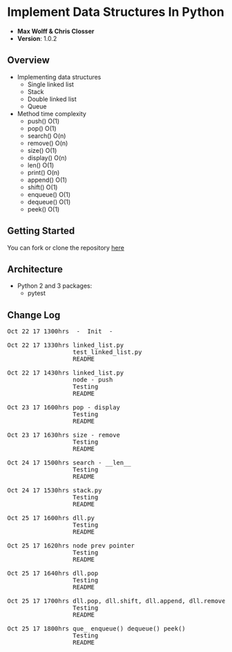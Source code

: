 # Implement Data Structures In Python

- **Max Wolff & Chris Closser**
- **Version**: 1.0.2

## Overview
<!-- Provide a high level overview of what this application is and why you are building it, beyond the fact that it's an assignment for a Code Fellows 401 class. (i.e. What's your problem domain?) -->
- Implementing data structures
  - Single linked list
  - Stack
  - Double linked list
  - Queue
- Method time complexity
  - push() O(1)
  - pop() O(1)
  - search() O(n)
  - remove() O(n)
  - size() O(1)
  - display() O(n)
  - len() O(1)
  - print() O(n)
  - append() O(1)
  - shift() O(1)
  - enqueue() O(1)
  - dequeue() O(1)
  - peek() O(1)

## Getting Started
<!-- What are the steps that a user must take in order to build this app on their own machine and get it running? -->
  You can fork or clone the repository [here](https://github.com/maxawolff/data-structures)

## Architecture
<!-- Provide a detailed description of the application design. What technologies (languages, libraries, etc) you're using, and any other relevant design information. -->
- Python 2 and 3 packages:
  - pytest

## Change Log
<!-- Use this are to document the iterative changes made to your application as each feature is successfully implemented. Use time stamps. Here's an example:

01-01-2001 4:59pm - Added functionality to add and delete some things.
-->
<pre>Oct 22 17 1300hrs&ensp;&ensp;-&ensp;&ensp;Init&ensp;&ensp;-  

Oct 22 17 1330hrs linked_list.py
                  test_linked_list.py
                  README

Oct 22 17 1430hrs linked_list.py
                  node - push
                  Testing
                  README

Oct 23 17 1600hrs pop - display
                  Testing
                  README

Oct 23 17 1630hrs size - remove
                  Testing
                  README

Oct 24 17 1500hrs search - __len__
                  Testing
                  README

Oct 24 17 1530hrs stack.py
                  Testing
                  README

Oct 25 17 1600hrs dll.py
                  Testing
                  README

Oct 25 17 1620hrs node prev pointer
                  Testing
                  README

Oct 25 17 1640hrs dll.pop
                  Testing
                  README

Oct 25 17 1700hrs dll.pop, dll.shift, dll.append, dll.remove
                  Testing
                  README

Oct 25 17 1800hrs que_ enqueue() dequeue() peek()
                  Testing
                  README
</pre>
